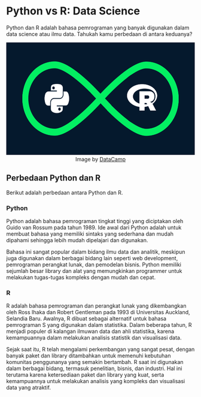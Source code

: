 # Python vs R: Data Science
Python dan R adalah bahasa pemrograman yang banyak digunakan dalam data science atau ilmu data. Tahukah kamu perbedaan di antara keduanya?

<p align="center">
  <a href="https://www.datacamp.com/">
    <img src="README/Python-vs-R.png" width="auto" height="300">
  </a>
  <br>
  Image by <a href="https://www.datacamp.com/">DataCamp</a>
</p>

<p align="justify">

## Perbedaan Python dan R
Berikut adalah perbedaan antara Python dan R.

### Python
Python adalah bahasa pemrograman tingkat tinggi yang diciptakan oleh Guido van Rossum pada tahun 1989. Ide awal dari Python adalah untuk membuat bahasa yang memiliki sintaks yang sederhana dan mudah dipahami sehingga lebih mudah dipelajari dan digunakan.

Bahasa ini sangat popular dalam bidang ilmu data dan analitik, meskipun juga digunakan dalam berbagai bidang lain seperti web development, pemrograman perangkat lunak, dan pemodelan bisnis. Python memiliki sejumlah besar library dan alat yang memungkinkan programmer untuk melakukan tugas-tugas kompleks dengan mudah dan cepat.

### R
R adalah bahasa pemrograman dan perangkat lunak yang dikembangkan oleh Ross Ihaka dan Robert Gentleman pada 1993 di Universitas Auckland, Selandia Baru. Awalnya, R dibuat sebagai alternatif untuk bahasa pemrograman S yang digunakan dalam statistika. Dalam beberapa tahun, R menjadi populer di kalangan ilmuwan data dan ahli statistika, karena kemampuannya dalam melakukan analisis statistik dan visualisasi data.

Sejak saat itu, R telah mengalami perkembangan yang sangat pesat, dengan banyak paket dan library ditambahkan untuk memenuhi kebutuhan komunitas penggunanya yang semakin bertambah. R saat ini digunakan dalam berbagai bidang, termasuk penelitian, bisnis, dan industri. Hal ini terutama karena ketersediaan paket dan library yang kuat, serta kemampuannya untuk melakukan analisis yang kompleks dan visualisasi data yang atraktif.
</p>
